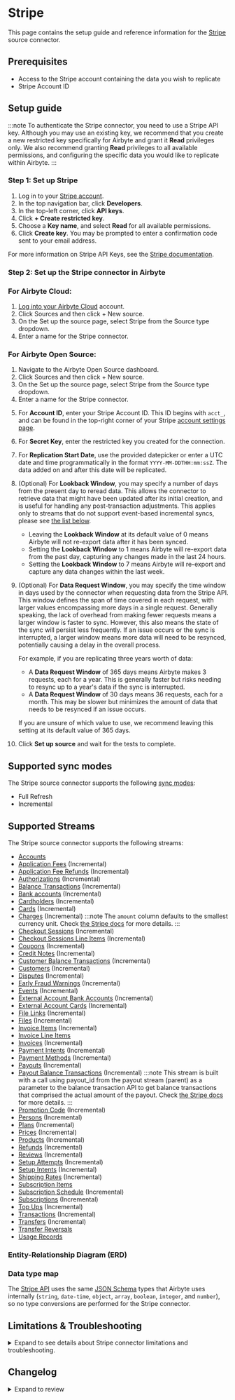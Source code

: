 # Stripe

<HideInUI>

This page contains the setup guide and reference information for the [Stripe](https://stripe.com/) source connector.

</HideInUI>

## Prerequisites

- Access to the Stripe account containing the data you wish to replicate
- Stripe Account ID

## Setup guide

:::note
To authenticate the Stripe connector, you need to use a Stripe API key. Although you may use an existing key, we recommend that you create a new restricted key specifically for Airbyte and grant it **Read** privileges only. We also recommend granting **Read** privileges to all available permissions, and configuring the specific data you would like to replicate within Airbyte.
:::

### Step 1: Set up Stripe

1. Log in to your [Stripe account](https://dashboard.stripe.com/login).
2. In the top navigation bar, click **Developers**.
3. In the top-left corner, click **API keys**.
4. Click **+ Create restricted key**.
5. Choose a **Key name**, and select **Read** for all available permissions.
6. Click **Create key**. You may be prompted to enter a confirmation code sent to your email address.

For more information on Stripe API Keys, see the [Stripe documentation](https://stripe.com/docs/keys).

### Step 2: Set up the Stripe connector in Airbyte

<!-- env:cloud -->
### For Airbyte Cloud:

1. [Log into your Airbyte Cloud](https://cloud.airbyte.com/workspaces) account.
2. Click Sources and then click + New source.
3. On the Set up the source page, select Stripe from the Source type dropdown.
4. Enter a name for the Stripe connector.
<!-- /env:cloud -->
<!-- env:oss -->
### For Airbyte Open Source:

1. Navigate to the Airbyte Open Source dashboard.
2. Click Sources and then click + New source.
3. On the Set up the source page, select Stripe from the Source type dropdown.
4. Enter a name for the Stripe connector.
<!-- /env:oss -->
5. For **Account ID**, enter your Stripe Account ID. This ID begins with `acct_`, and can be found in the top-right corner of your Stripe [account settings page](https://dashboard.stripe.com/settings/account).
6. For **Secret Key**, enter the restricted key you created for the connection.
7. For **Replication Start Date**, use the provided datepicker or enter a UTC date and time programmatically in the format `YYYY-MM-DDTHH:mm:ssZ`. The data added on and after this date will be replicated.
8. (Optional) For **Lookback Window**, you may specify a number of days from the present day to reread data. This allows the connector to retrieve data that might have been updated after its initial creation, and is useful for handling any post-transaction adjustments. This applies only to streams that do not support event-based incremental syncs, please see [the list below](#troubleshooting).

   - Leaving the **Lookback Window** at its default value of 0 means Airbyte will not re-export data after it has been synced.
   - Setting the **Lookback Window** to 1 means Airbyte will re-export data from the past day, capturing any changes made in the last 24 hours.
   - Setting the **Lookback Window** to 7 means Airbyte will re-export and capture any data changes within the last week.

9. (Optional) For **Data Request Window**, you may specify the time window in days used by the connector when requesting data from the Stripe API. This window defines the span of time covered in each request, with larger values encompassing more days in a single request. Generally speaking, the lack of overhead from making fewer requests means a larger window is faster to sync. However, this also means the state of the sync will persist less frequently. If an issue occurs or the sync is interrupted, a larger window means more data will need to be resynced, potentially causing a delay in the overall process.

   For example, if you are replicating three years worth of data:

   - A **Data Request Window** of 365 days means Airbyte makes 3 requests, each for a year. This is generally faster but risks needing to resync up to a year's data if the sync is interrupted.
   - A **Data Request Window** of 30 days means 36 requests, each for a month. This may be slower but minimizes the amount of data that needs to be resynced if an issue occurs.

   If you are unsure of which value to use, we recommend leaving this setting at its default value of 365 days.

10. Click **Set up source** and wait for the tests to complete.

<HideInUI>

## Supported sync modes

The Stripe source connector supports the following [sync modes](https://docs.airbyte.com/cloud/core-concepts/#connection-sync-modes):

- Full Refresh
- Incremental

## Supported Streams

The Stripe source connector supports the following streams:

- [Accounts](https://stripe.com/docs/api/accounts/list)
- [Application Fees](https://stripe.com/docs/api/application_fees) \(Incremental\)
- [Application Fee Refunds](https://stripe.com/docs/api/fee_refunds/list) \(Incremental\)
- [Authorizations](https://stripe.com/docs/api/issuing/authorizations/list) \(Incremental\)
- [Balance Transactions](https://stripe.com/docs/api/balance_transactions/list) \(Incremental\)
- [Bank accounts](https://stripe.com/docs/api/customer_bank_accounts/list) \(Incremental\)
- [Cardholders](https://stripe.com/docs/api/issuing/cardholders/list) \(Incremental\)
- [Cards](https://stripe.com/docs/api/issuing/cards/list) \(Incremental\)
- [Charges](https://stripe.com/docs/api/charges/list) \(Incremental\)
  :::note
  The `amount` column defaults to the smallest currency unit. Check [the Stripe docs](https://stripe.com/docs/api/charges/object) for more details.
  :::
- [Checkout Sessions](https://stripe.com/docs/api/checkout/sessions/list) \(Incremental\)
- [Checkout Sessions Line Items](https://stripe.com/docs/api/checkout/sessions/line_items) \(Incremental\)
- [Coupons](https://stripe.com/docs/api/coupons/list) \(Incremental\)
- [Credit Notes](https://stripe.com/docs/api/credit_notes/list) \(Incremental\)
- [Customer Balance Transactions](https://stripe.com/docs/api/customer_balance_transactions/list) \(Incremental\)
- [Customers](https://stripe.com/docs/api/customers/list) \(Incremental\)
- [Disputes](https://stripe.com/docs/api/disputes/list) \(Incremental\)
- [Early Fraud Warnings](https://stripe.com/docs/api/radar/early_fraud_warnings/list) \(Incremental\)
- [Events](https://stripe.com/docs/api/events/list) \(Incremental\)
- [External Account Bank Accounts](https://stripe.com/docs/api/external_account_bank_accounts/list) \(Incremental\)
- [External Account Cards](https://stripe.com/docs/api/external_account_cards/list) \(Incremental\)
- [File Links](https://stripe.com/docs/api/file_links/list) \(Incremental\)
- [Files](https://stripe.com/docs/api/files/list) \(Incremental\)
- [Invoice Items](https://stripe.com/docs/api/invoiceitems/list) \(Incremental\)
- [Invoice Line Items](https://stripe.com/docs/api/invoices/invoice_lines)
- [Invoices](https://stripe.com/docs/api/invoices/list) \(Incremental\)
- [Payment Intents](https://stripe.com/docs/api/payment_intents/list) \(Incremental\)
- [Payment Methods](https://docs.stripe.com/api/payment_methods/customer_list?lang=curl) \(Incremental\)
- [Payouts](https://stripe.com/docs/api/payouts/list) \(Incremental\)
- [Payout Balance Transactions](https://docs.stripe.com/api/balance_transactions/list) \(Incremental\)
  :::note
  This stream is built with a call using payout_id from the payout stream (parent) as a parameter to the balance transaction API to get balance transactions that comprised the actual amount of the payout. Check [the Stripe docs](https://docs.stripe.com/api/balance_transactions/list) for more details.
  :::
- [Promotion Code](https://stripe.com/docs/api/promotion_codes/list) \(Incremental\)
- [Persons](https://stripe.com/docs/api/persons/list) \(Incremental\)
- [Plans](https://stripe.com/docs/api/plans/list) \(Incremental\)
- [Prices](https://stripe.com/docs/api/prices/list) \(Incremental\)
- [Products](https://stripe.com/docs/api/products/list) \(Incremental\)
- [Refunds](https://stripe.com/docs/api/refunds/list) \(Incremental\)
- [Reviews](https://stripe.com/docs/api/radar/reviews/list) \(Incremental\)
- [Setup Attempts](https://stripe.com/docs/api/setup_attempts/list) \(Incremental\)
- [Setup Intents](https://stripe.com/docs/api/setup_intents/list) \(Incremental\)
- [Shipping Rates](https://stripe.com/docs/api/shipping_rates/list) \(Incremental\)
- [Subscription Items](https://stripe.com/docs/api/subscription_items/list)
- [Subscription Schedule](https://stripe.com/docs/api/subscription_schedules) \(Incremental\)
- [Subscriptions](https://stripe.com/docs/api/subscriptions/list) \(Incremental\)
- [Top Ups](https://stripe.com/docs/api/topups/list) \(Incremental\)
- [Transactions](https://stripe.com/docs/api/transfers/list) \(Incremental\)
- [Transfers](https://stripe.com/docs/api/transfers/list) \(Incremental\)
- [Transfer Reversals](https://stripe.com/docs/api/transfer_reversals/list)
- [Usage Records](https://stripe.com/docs/api/usage_records)

### Entity-Relationship Diagram (ERD)
<EntityRelationshipDiagram></EntityRelationshipDiagram>

### Data type map

The [Stripe API](https://stripe.com/docs/api) uses the same [JSON Schema](https://json-schema.org/understanding-json-schema) types that Airbyte uses internally \(`string`, `date-time`, `object`, `array`, `boolean`, `integer`, and `number`\), so no type conversions are performed for the Stripe connector.

## Limitations & Troubleshooting

<details>
<summary>
Expand to see details about Stripe connector limitations and troubleshooting.
</summary>

### Connector limitations

#### Rate limiting

The Stripe connector should not run into Stripe API limitations under normal usage. See Stripe [Rate limits](https://stripe.com/docs/rate-limits) documentation. [Create an issue](https://github.com/airbytehq/airbyte/issues) if you see any rate limit issues that are not automatically retried successfully.

:::warning
**Stripe API Restriction on Events Data**: Access to the events endpoint is [guaranteed only for the last 30 days](https://stripe.com/docs/api/events) by Stripe. If you use the Full Refresh Overwrite sync, be aware that any events data older than 30 days will be **deleted** from your target destination and replaced with the data from the last 30 days only. Use an Append sync mode to ensure historical data is retained.
Please be aware: this also means that any change older than 30 days will not be replicated using the incremental sync mode. If you want all your synced data to remain up to date, please set up your sync frequency to no more than 30 days.
:::

### Troubleshooting

Since the Stripe API does not allow querying objects which were updated since the last sync, the Stripe connector uses the Events API under the hood to implement incremental syncs and export data based on its update date.
However, not all the entities are supported by the Events API, so the Stripe connector uses the `created` field or its analogue to query for new data in your Stripe account. These are the entities synced based on the date of creation:

- `Balance Transactions`
- `Events`
- `File Links`
- `Files`
- `Refunds`
- `Setup Attempts`
- `Shipping Rates`

On the other hand, the following streams use the `updated` field value as a cursor:

:::note

`updated` is an artificial cursor field introduced by Airbyte for the Incremental sync option.

:::

- `Application Fees`
- `Application Fee Refunds`
- `Authorizations`
- `Bank Accounts`
- `Cardholders`
- `Cards`
- `Charges`
- `Checkout Sessions`
- `Checkout Session Line Items` (cursor field is `checkout_session_updated`)
- `Coupons`
- `Credit Notes`
- `Customer Balance Transactions`
- `Customers`
- `Disputes`
- `Early Fraud Warnings`
- `External Account Bank Accounts`
- `External Account Cards`
- `Invoice Items`
- `Invoice Line Items`
- `Invoices`
- `Payment Intents`
- `Payouts`
- `Payout Balance Transactions`
- `Promotion Codes`
- `Persons`
- `Plans`
- `Prices`
- `Products`
- `Reviews`
- `Setup Intents`
- `Subscription Schedule`
- `Subscription Items`
- `Subscriptions`
- `Top Ups`
- `Transactions`
- `Transfers`

## Incremental deletes

The Stripe API also provides a way to implement incremental deletes for a limited number of streams:

- `Bank Accounts`
- `Coupons`
- `Customers`
- `External Account Bank Accounts`
- `External Account Cards`
- `Invoices`
- `Invoice Items`
- `Persons`
- `Plans`
- `Prices`
- `Products`
- `Subscriptions`

Each record is marked with `is_deleted` flag when the appropriate event happens upstream.

- Check out common troubleshooting issues for the Stripe source connector on our [Airbyte Forum](https://github.com/airbytehq/airbyte/discussions).

</details>

## Changelog

<details>
  <summary>Expand to review</summary>

| Version    | Date       | Pull Request                                              | Subject                                                                                                                                                                                                                       |
|:-----------|:-----------|:----------------------------------------------------------|:------------------------------------------------------------------------------------------------------------------------------------------------------------------------------------------------------------------------------|
| 5.9.0-rc.1 | 2025-03-18 | [54162](https://github.com/airbytehq/airbyte/pull/54162)  | Migrate to low-code                                                                                                                                                                                                           |
| 5.8.13     | 2025-03-22 | [56276](https://github.com/airbytehq/airbyte/pull/56276)  | Update dependencies                                                                                                                                                                                                           |
| 5.8.12     | 2025-03-10 | [55682](https://github.com/airbytehq/airbyte/pull/55682)  | Promoting release candidate 5.8.10-rc.1 to a main version.                                                                                                                                                                    |
| 5.8.11     | 2025-03-08 | [55598](https://github.com/airbytehq/airbyte/pull/55598)  | Update dependencies                                                                                                                                                                                                           |
| 5.8.10-rc1 | 2025-02-22 | [53670](https://github.com/airbytehq/airbyte/pull/53670)  | Update pritbuffer logic                                                                                                                                                                                                       |
| 5.8.9      | 2025-03-01 | [55117](https://github.com/airbytehq/airbyte/pull/55117)  | Update dependencies                                                                                                                                                                                                           |
| 5.8.8      | 2025-02-28 | [54711](https://github.com/airbytehq/airbyte/pull/54711)  | Add retry error handler for `requests.exceptions.InvalidURL'                                                                                                                                                                  |
| 5.8.7      | 2025-02-22 | [54468](https://github.com/airbytehq/airbyte/pull/54468)  | Update dependencies                                                                                                                                                                                                           |
| 5.8.6      | 2025-02-15 | [54067](https://github.com/airbytehq/airbyte/pull/54067)  | Update dependencies                                                                                                                                                                                                           |
| 5.8.5      | 2025-02-08 | [52018](https://github.com/airbytehq/airbyte/pull/52018)  | Update dependencies                                                                                                                                                                                                           |
| 5.8.4      | 2025-02-03 | [49940](https://github.com/airbytehq/airbyte/pull/49940)  | Update CDK version                                                                                                                                                                                                            |
| 5.8.3      | 2025-01-11 | [46832](https://github.com/airbytehq/airbyte/pull/46832)  | Starting with this version, the Docker image is now rootless. Please note that this and future versions will not be compatible with Airbyte versions earlier than 0.64                                                        |
| 5.8.2      | 2024-12-10 | [46499](https://github.com/airbytehq/airbyte/pull/46499)  | Source-Stripe: Refactor Customer Balance Transactions                                                                                                                                                                         |
| 5.8.1      | 2024-12-08 | [46499](https://github.com/airbytehq/airbyte/pull/46499)  | Source-Stripe: Add new payout_balance_transactions incremental stream                                                                                                                                                         |
| 5.8.0      | 2024-10-12 | [46864](https://github.com/airbytehq/airbyte/pull/46864)  | Add incremental stream support to `accounts` stream                                                                                                                                                                           |
| 5.7.0      | 2024-10-01 | [45860](https://github.com/airbytehq/airbyte/pull/45860)  | Add incremental stream support to `invoice_line_items` and `subscription_items` streams                                                                                                                                       |
| 5.6.2      | 2024-10-05 | [43881](https://github.com/airbytehq/airbyte/pull/43881)  | Update dependencies                                                                                                                                                                                                           |
| 5.6.1      | 2024-10-03 | [46327](https://github.com/airbytehq/airbyte/pull/46327)  | Bump the cdk to 5.10.2 to stop using PrintBuffer optimization due to record count mismatches                                                                                                                                  |
| 5.6.0      | 2024-09-10 | [44891](https://github.com/airbytehq/airbyte/pull/44891)  | Update `Payment Methods` stream                                                                                                                                                                                               |
| 5.5.4      | 2024-09-09 | [45348](https://github.com/airbytehq/airbyte/pull/45348)  | Remove `stripe` python package                                                                                                                                                                                                |
| 5.5.3      | 2024-09-03 | [45101](https://github.com/airbytehq/airbyte/pull/45101)  | Fix regression following pagination issue fix                                                                                                                                                                                 |
| 5.5.2      | 2024-08-28 | [44862](https://github.com/airbytehq/airbyte/pull/44862)  | Fix RFR pagination issue                                                                                                                                                                                                      |
| 5.5.1      | 2024-08-10 | [43105](https://github.com/airbytehq/airbyte/pull/43105)  | Update dependencies                                                                                                                                                                                                           |
| 5.5.0      | 2024-08-08 | [43302](https://github.com/airbytehq/airbyte/pull/43302)  | Fix problem with state not updating and upgrade cdk 4                                                                                                                                                                         |
| 5.4.12     | 2024-07-31 | [41985](https://github.com/airbytehq/airbyte/pull/41985)  | Expand Invoice discounts and tax rates                                                                                                                                                                                        |
| 5.4.11     | 2024-07-27 | [42623](https://github.com/airbytehq/airbyte/pull/42623)  | Update dependencies                                                                                                                                                                                                           |
| 5.4.10     | 2024-07-20 | [42305](https://github.com/airbytehq/airbyte/pull/42305)  | Update dependencies                                                                                                                                                                                                           |
| 5.4.9      | 2024-07-13 | [41760](https://github.com/airbytehq/airbyte/pull/41760)  | Update dependencies                                                                                                                                                                                                           |
| 5.4.8      | 2024-07-10 | [41477](https://github.com/airbytehq/airbyte/pull/41477)  | Update dependencies                                                                                                                                                                                                           |
| 5.4.7      | 2024-07-09 | [40869](https://github.com/airbytehq/airbyte/pull/40869)  | Update dependencies                                                                                                                                                                                                           |
| 5.4.6      | 2024-07-08 | [41044](https://github.com/airbytehq/airbyte/pull/41044)  | Use latest `CDK` version possible                                                                                                                                                                                             |
| 5.4.5      | 2024-06-25 | [40404](https://github.com/airbytehq/airbyte/pull/40404)  | Update dependencies                                                                                                                                                                                                           |
| 5.4.4      | 2024-06-22 | [40040](https://github.com/airbytehq/airbyte/pull/40040)  | Update dependencies                                                                                                                                                                                                           |
| 5.4.3      | 2024-06-06 | [39284](https://github.com/airbytehq/airbyte/pull/39284)  | [autopull] Upgrade base image to v1.2.2                                                                                                                                                                                       |
| 5.4.2      | 2024-06-11 | [39412](https://github.com/airbytehq/airbyte/pull/39412)  | Removed `invoice.upcomming` event type from (incremental sync) for `Invoices` stream                                                                                                                                          |
| 5.4.1      | 2024-06-11 | [39393](https://github.com/airbytehq/airbyte/pull/39393)  | Added missing `event types` (incremental sync) for `Invoices` stream                                                                                                                                                          |
| 5.4.0      | 2024-06-05 | [39138](https://github.com/airbytehq/airbyte/pull/39138)  | Fixed the `Refunds` stream missing data for the `incremental` sync                                                                                                                                                            |
| 5.3.9      | 2024-05-22 | [38550](https://github.com/airbytehq/airbyte/pull/38550)  | Update authenticator package                                                                                                                                                                                                  |
| 5.3.8      | 2024-05-15 | [38248](https://github.com/airbytehq/airbyte/pull/38248)  | Replace AirbyteLogger with logging.Logger                                                                                                                                                                                     |
| 5.3.7      | 2024-04-24 | [36663](https://github.com/airbytehq/airbyte/pull/36663)  | Schema descriptions                                                                                                                                                                                                           |
| 5.3.6      | 2024-04-18 | [37448](https://github.com/airbytehq/airbyte/pull/37448)  | Ensure AirbyteTracedException in concurrent CDK are emitted with the right type                                                                                                                                               |
| 5.3.5      | 2024-04-18 | [37418](https://github.com/airbytehq/airbyte/pull/37418)  | Ensure python return code != 0 in case of error                                                                                                                                                                               |
| 5.3.4      | 2024-04-11 | [37406](https://github.com/airbytehq/airbyte/pull/37406)  | Update CDK version to have partitioned state fix                                                                                                                                                                              |
| 5.3.3      | 2024-04-11 | [37001](https://github.com/airbytehq/airbyte/pull/37001)  | Update airbyte-cdk to flush print buffer for every message                                                                                                                                                                    |
| 5.3.2      | 2024-04-11 | [36964](https://github.com/airbytehq/airbyte/pull/36964)  | Update CDK version to fix breaking change before another devs work on it                                                                                                                                                      |
| 5.3.1      | 2024-04-10 | [36960](https://github.com/airbytehq/airbyte/pull/36960)  | Remove unused imports                                                                                                                                                                                                         |
| 5.3.0      | 2024-03-12 | [35978](https://github.com/airbytehq/airbyte/pull/35978)  | Upgrade CDK to start emitting record counts with state and full refresh state                                                                                                                                                 |
| 5.2.4      | 2024-02-12 | [35137](https://github.com/airbytehq/airbyte/pull/35137)  | Fix license in `pyproject.toml`                                                                                                                                                                                               |
| 5.2.3      | 2024-02-09 | [35068](https://github.com/airbytehq/airbyte/pull/35068)  | Manage dependencies with Poetry.                                                                                                                                                                                              |
| 5.2.2      | 2024-01-31 | [34619](https://github.com/airbytehq/airbyte/pull/34619)  | Events stream concurrent on incremental syncs                                                                                                                                                                                 |
| 5.2.1      | 2024-01-18 | [34495](https://github.com/airbytehq/airbyte/pull/34495)  | Fix deadlock issue                                                                                                                                                                                                            |
| 5.2.0      | 2024-01-18 | [34347](https://github.com/airbytehq/airbyte/pull//34347) | Add new fields invoices and subscription streams. Upgrade the CDK for better memory usage.                                                                                                                                    |
| 5.1.3      | 2023-12-18 | [33306](https://github.com/airbytehq/airbyte/pull/33306/) | Adding integration tests                                                                                                                                                                                                      |
| 5.1.2      | 2024-01-04 | [33414](https://github.com/airbytehq/airbyte/pull/33414)  | Prepare for airbyte-lib                                                                                                                                                                                                       |
| 5.1.1      | 2024-01-04 | [33926](https://github.com/airbytehq/airbyte/pull/33926/) | Update endpoint for `bank_accounts` stream                                                                                                                                                                                    |
| 5.1.0      | 2023-12-11 | [32908](https://github.com/airbytehq/airbyte/pull/32908/) | Read full refresh streams concurrently                                                                                                                                                                                        |
| 5.0.2      | 2023-12-01 | [33038](https://github.com/airbytehq/airbyte/pull/33038)  | Add stream slice logging for SubStream                                                                                                                                                                                        |
| 5.0.1      | 2023-11-17 | [32638](https://github.com/airbytehq/airbyte/pull/32638/) | Availability stretegy: check availability of both endpoints (if applicable) - common API + events API                                                                                                                         |
| 5.0.0      | 2023-11-16 | [32286](https://github.com/airbytehq/airbyte/pull/32286/) | Fix multiple issues regarding usage of the incremental sync mode for the `Refunds`, `CheckoutSessions`, `CheckoutSessionsLineItems` streams. Fix schemas for the streams: `Invoices`, `Subscriptions`, `SubscriptionSchedule` |
| 4.5.4      | 2023-11-16 | [32284](https://github.com/airbytehq/airbyte/pull/32284/) | Enable client-side rate limiting                                                                                                                                                                                              |
| 4.5.3      | 2023-11-14 | [32473](https://github.com/airbytehq/airbyte/pull/32473/) | Have all full_refresh stream syncs be concurrent                                                                                                                                                                              |
| 4.5.2      | 2023-11-03 | [32146](https://github.com/airbytehq/airbyte/pull/32146/) | Fix multiple BankAccount issues                                                                                                                                                                                               |
| 4.5.1      | 2023-11-01 | [32056](https://github.com/airbytehq/airbyte/pull/32056/) | Use CDK version 0.52.8                                                                                                                                                                                                        |
| 4.5.0      | 2023-10-25 | [31327](https://github.com/airbytehq/airbyte/pull/31327/) | Use concurrent CDK when running in full-refresh                                                                                                                                                                               |
| 4.4.2      | 2023-10-24 | [31764](https://github.com/airbytehq/airbyte/pull/31764)  | Base image migration: remove Dockerfile and use the python-connector-base image                                                                                                                                               |
| 4.4.1      | 2023-10-18 | [31553](https://github.com/airbytehq/airbyte/pull/31553)  | Adjusted `Setup Attempts` and extended `Checkout Sessions` stream schemas                                                                                                                                                     |
| 4.4.0      | 2023-10-04 | [31046](https://github.com/airbytehq/airbyte/pull/31046)  | Added margins field to invoice_line_items stream.                                                                                                                                                                             |
| 4.3.1      | 2023-09-27 | [30800](https://github.com/airbytehq/airbyte/pull/30800)  | Handle permission issues a non breaking                                                                                                                                                                                       |
| 4.3.0      | 2023-09-26 | [30752](https://github.com/airbytehq/airbyte/pull/30752)  | Do not sync upcoming invoices, extend stream schemas                                                                                                                                                                          |
| 4.2.0      | 2023-09-21 | [30660](https://github.com/airbytehq/airbyte/pull/30660)  | Fix updated state for the incremental syncs                                                                                                                                                                                   |
| 4.1.1      | 2023-09-15 | [30494](https://github.com/airbytehq/airbyte/pull/30494)  | Fix datatype of invoices.lines property                                                                                                                                                                                       |
| 4.1.0      | 2023-08-29 | [29950](https://github.com/airbytehq/airbyte/pull/29950)  | Implement incremental deletes, add suggested streams                                                                                                                                                                          |
| 4.0.1      | 2023-09-07 | [30254](https://github.com/airbytehq/airbyte/pull/30254)  | Fix cursorless incremental streams                                                                                                                                                                                            |
| 4.0.0      | 2023-08-15 | [29330](https://github.com/airbytehq/airbyte/pull/29330)  | Implement incremental syncs based on date of update                                                                                                                                                                           |
| 3.17.4     | 2023-08-15 | [29425](https://github.com/airbytehq/airbyte/pull/29425)  | Revert 3.17.3                                                                                                                                                                                                                 |
| 3.17.3     | 2023-08-01 | [28911](https://github.com/airbytehq/airbyte/pull/28911)  | Revert 3.17.2 and fix atm_fee property                                                                                                                                                                                        |
| 3.17.2     | 2023-08-01 | [28911](https://github.com/airbytehq/airbyte/pull/28911)  | Fix stream schemas, remove custom 403 error handling                                                                                                                                                                          |
| 3.17.1     | 2023-08-01 | [28887](https://github.com/airbytehq/airbyte/pull/28887)  | Fix `Invoices` schema                                                                                                                                                                                                         |
| 3.17.0     | 2023-07-28 | [26127](https://github.com/airbytehq/airbyte/pull/26127)  | Add `Prices` stream                                                                                                                                                                                                           |
| 3.16.0     | 2023-07-27 | [28776](https://github.com/airbytehq/airbyte/pull/28776)  | Add new fields to stream schemas                                                                                                                                                                                              |
| 3.15.0     | 2023-07-09 | [28709](https://github.com/airbytehq/airbyte/pull/28709)  | Remove duplicate streams                                                                                                                                                                                                      |
| 3.14.0     | 2023-07-09 | [27217](https://github.com/airbytehq/airbyte/pull/27217)  | Add `ShippingRates` stream                                                                                                                                                                                                    |
| 3.13.0     | 2023-07-18 | [28466](https://github.com/airbytehq/airbyte/pull/28466)  | Pin source API version                                                                                                                                                                                                        |
| 3.12.0     | 2023-05-20 | [26208](https://github.com/airbytehq/airbyte/pull/26208)  | Add new stream `Persons`                                                                                                                                                                                                      |
| 3.11.0     | 2023-06-26 | [27734](https://github.com/airbytehq/airbyte/pull/27734)  | License Update: Elv2 stream                                                                                                                                                                                                   |
| 3.10.0     | 2023-06-22 | [27132](https://github.com/airbytehq/airbyte/pull/27132)  | Add `CreditNotes` stream                                                                                                                                                                                                      |
| 3.9.1      | 2023-06-20 | [27522](https://github.com/airbytehq/airbyte/pull/27522)  | Fix formatting                                                                                                                                                                                                                |
| 3.9.0      | 2023-06-19 | [27362](https://github.com/airbytehq/airbyte/pull/27362)  | Add new Streams: Transfer Reversals, Setup Attempts, Usage Records, Transactions                                                                                                                                              |
| 3.8.0      | 2023-06-12 | [27238](https://github.com/airbytehq/airbyte/pull/27238)  | Add `Topups` stream; Add `Files` stream; Add `FileLinks` stream                                                                                                                                                               |
| 3.7.0      | 2023-06-06 | [27083](https://github.com/airbytehq/airbyte/pull/27083)  | Add new Streams: Authorizations, Cardholders, Cards, Payment Methods, Reviews                                                                                                                                                 |
| 3.6.0      | 2023-05-24 | [25893](https://github.com/airbytehq/airbyte/pull/25893)  | Add `ApplicationFeesRefunds` stream with parent `ApplicationFees`                                                                                                                                                             |
| 3.5.0      | 2023-05-20 | [22859](https://github.com/airbytehq/airbyte/pull/22859)  | Add stream `Early Fraud Warnings`                                                                                                                                                                                             |
| 3.4.3      | 2023-05-10 | [25965](https://github.com/airbytehq/airbyte/pull/25965)  | Fix Airbyte date-time data-types                                                                                                                                                                                              |
| 3.4.2      | 2023-05-04 | [25795](https://github.com/airbytehq/airbyte/pull/25795)  | Added `CDK TypeTransformer` to guarantee declared JSON Schema data-types                                                                                                                                                      |
| 3.4.1      | 2023-04-24 | [23389](https://github.com/airbytehq/airbyte/pull/23389)  | Add `customer_tax_ids` to `Invoices`                                                                                                                                                                                          |
| 3.4.0      | 2023-03-20 | [23963](https://github.com/airbytehq/airbyte/pull/23963)  | Add `SetupIntents` stream                                                                                                                                                                                                     |
| 3.3.0      | 2023-04-12 | [25136](https://github.com/airbytehq/airbyte/pull/25136)  | Add stream `Accounts`                                                                                                                                                                                                         |
| 3.2.0      | 2023-04-10 | [23624](https://github.com/airbytehq/airbyte/pull/23624)  | Add new stream `Subscription Schedule`                                                                                                                                                                                        |
| 3.1.0      | 2023-03-10 | [19906](https://github.com/airbytehq/airbyte/pull/19906)  | Expand `tiers` when syncing `Plans` streams                                                                                                                                                                                   |
| 3.0.5      | 2023-03-25 | [22866](https://github.com/airbytehq/airbyte/pull/22866)  | Specified date formatting in specification                                                                                                                                                                                    |
| 3.0.4      | 2023-03-24 | [24471](https://github.com/airbytehq/airbyte/pull/24471)  | Fix stream slices for single sliced streams                                                                                                                                                                                   |
| 3.0.3      | 2023-03-17 | [24179](https://github.com/airbytehq/airbyte/pull/24179)  | Get customer's attributes safely                                                                                                                                                                                              |
| 3.0.2      | 2023-03-13 | [24051](https://github.com/airbytehq/airbyte/pull/24051)  | Cache `customers` stream; Do not request transactions of customers with zero balance.                                                                                                                                         |
| 3.0.1      | 2023-02-22 | [22898](https://github.com/airbytehq/airbyte/pull/22898)  | Add missing column to Subscriptions stream                                                                                                                                                                                    |
| 3.0.0      | 2023-02-21 | [23295](https://github.com/airbytehq/airbyte/pull/23295)  | Fix invoice schema                                                                                                                                                                                                            |
| 2.0.0      | 2023-02-14 | [22312](https://github.com/airbytehq/airbyte/pull/22312)  | Another fix of `Invoices` stream schema + Remove http urls from openapi_spec.json                                                                                                                                             |
| 1.0.2      | 2023-02-09 | [22659](https://github.com/airbytehq/airbyte/pull/22659)  | Set `AvailabilityStrategy` for all streams                                                                                                                                                                                    |
| 1.0.1      | 2023-01-27 | [22042](https://github.com/airbytehq/airbyte/pull/22042)  | Set `AvailabilityStrategy` for streams explicitly to `None`                                                                                                                                                                   |
| 1.0.0      | 2023-01-25 | [21858](https://github.com/airbytehq/airbyte/pull/21858)  | Update the `Subscriptions` and `Invoices` stream schemas                                                                                                                                                                      |
| 0.1.40     | 2022-10-20 | [18228](https://github.com/airbytehq/airbyte/pull/18228)  | Update the `PaymentIntents` stream schema                                                                                                                                                                                     |
| 0.1.39     | 2022-09-28 | [17304](https://github.com/airbytehq/airbyte/pull/17304)  | Migrate to per-stream states.                                                                                                                                                                                                 |
| 0.1.38     | 2022-09-09 | [16537](https://github.com/airbytehq/airbyte/pull/16537)  | Fix `redeem_by` field type for `customers` stream                                                                                                                                                                             |
| 0.1.37     | 2022-08-16 | [15686](https://github.com/airbytehq/airbyte/pull/15686)  | Fix the bug when the stream couldn't be fetched due to limited permission set, if so - it should be skipped                                                                                                                   |
| 0.1.36     | 2022-08-04 | [15292](https://github.com/airbytehq/airbyte/pull/15292)  | Implement slicing                                                                                                                                                                                                             |
| 0.1.35     | 2022-07-21 | [14924](https://github.com/airbytehq/airbyte/pull/14924)  | Remove `additionalProperties` field from spec and schema                                                                                                                                                                      |
| 0.1.34     | 2022-07-01 | [14357](https://github.com/airbytehq/airbyte/pull/14357)  | Add external account streams -                                                                                                                                                                                                |
| 0.1.33     | 2022-06-06 | [13449](https://github.com/airbytehq/airbyte/pull/13449)  | Add semi-incremental support for CheckoutSessions and CheckoutSessionsLineItems streams, fixed big in StripeSubStream, added unittests, updated docs                                                                          |
| 0.1.32     | 2022-04-30 | [12500](https://github.com/airbytehq/airbyte/pull/12500)  | Improve input configuration copy                                                                                                                                                                                              |
| 0.1.31     | 2022-04-20 | [12230](https://github.com/airbytehq/airbyte/pull/12230)  | Update connector to use a `spec.yaml`                                                                                                                                                                                         |
| 0.1.30     | 2022-03-21 | [11286](https://github.com/airbytehq/airbyte/pull/11286)  | Minor corrections to documentation and connector specification                                                                                                                                                                |
| 0.1.29     | 2022-03-08 | [10359](https://github.com/airbytehq/airbyte/pull/10359)  | Improved performance for streams with substreams: invoice_line_items, subscription_items, bank_accounts                                                                                                                       |
| 0.1.28     | 2022-02-08 | [10165](https://github.com/airbytehq/airbyte/pull/10165)  | Improve 404 handling for `CheckoutSessionsLineItems` stream                                                                                                                                                                   |
| 0.1.27     | 2021-12-28 | [9148](https://github.com/airbytehq/airbyte/pull/9148)    | Fix `date`, `arrival\_date` fields                                                                                                                                                                                            |
| 0.1.26     | 2021-12-21 | [8992](https://github.com/airbytehq/airbyte/pull/8992)    | Fix type `events.request` in schema                                                                                                                                                                                           |
| 0.1.25     | 2021-11-25 | [8250](https://github.com/airbytehq/airbyte/pull/8250)    | Rearrange setup fields                                                                                                                                                                                                        |
| 0.1.24     | 2021-11-08 | [7729](https://github.com/airbytehq/airbyte/pull/7729)    | Include tax data in `checkout_sessions_line_items` stream                                                                                                                                                                     |
| 0.1.23     | 2021-11-08 | [7729](https://github.com/airbytehq/airbyte/pull/7729)    | Correct `payment_intents` schema                                                                                                                                                                                              |
| 0.1.22     | 2021-11-05 | [7345](https://github.com/airbytehq/airbyte/pull/7345)    | Add 3 new streams                                                                                                                                                                                                             |
| 0.1.21     | 2021-10-07 | [6841](https://github.com/airbytehq/airbyte/pull/6841)    | Fix missing `start_date` argument + update json files for SAT                                                                                                                                                                 |
| 0.1.20     | 2021-09-30 | [6017](https://github.com/airbytehq/airbyte/pull/6017)    | Add lookback_window_days parameter                                                                                                                                                                                            |
| 0.1.19     | 2021-09-27 | [6466](https://github.com/airbytehq/airbyte/pull/6466)    | Use `start_date` parameter in incremental streams                                                                                                                                                                             |
| 0.1.18     | 2021-09-14 | [6004](https://github.com/airbytehq/airbyte/pull/6004)    | Fix coupons and subscriptions stream schemas by removing incorrect timestamp formatting                                                                                                                                       |
| 0.1.17     | 2021-09-14 | [6004](https://github.com/airbytehq/airbyte/pull/6004)    | Add `PaymentIntents` stream                                                                                                                                                                                                   |
| 0.1.16     | 2021-07-28 | [4980](https://github.com/airbytehq/airbyte/pull/4980)    | Remove Updated field from schemas                                                                                                                                                                                             |
| 0.1.15     | 2021-07-21 | [4878](https://github.com/airbytehq/airbyte/pull/4878)    | Fix incorrect percent_off and discounts data filed types                                                                                                                                                                      |
| 0.1.14     | 2021-07-09 | [4669](https://github.com/airbytehq/airbyte/pull/4669)    | Subscriptions Stream now returns all kinds of subscriptions \(including expired and canceled\)                                                                                                                                |
| 0.1.13     | 2021-07-03 | [4528](https://github.com/airbytehq/airbyte/pull/4528)    | Remove regex for acc validation                                                                                                                                                                                               |
| 0.1.12     | 2021-06-08 | [3973](https://github.com/airbytehq/airbyte/pull/3973)    | Add `AIRBYTE_ENTRYPOINT` for Kubernetes support                                                                                                                                                                               |
| 0.1.11     | 2021-05-30 | [3744](https://github.com/airbytehq/airbyte/pull/3744)    | Fix types in schema                                                                                                                                                                                                           |
| 0.1.10     | 2021-05-28 | [3728](https://github.com/airbytehq/airbyte/pull/3728)    | Update data types to be number instead of int                                                                                                                                                                                 |
| 0.1.9      | 2021-05-13 | [3367](https://github.com/airbytehq/airbyte/pull/3367)    | Add acceptance tests for connected accounts                                                                                                                                                                                   |
| 0.1.8      | 2021-05-11 | [3566](https://github.com/airbytehq/airbyte/pull/3368)    | Bump CDK connectors                                                                                                                                                                                                           |

</details>

</HideInUI>

